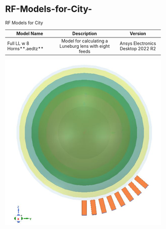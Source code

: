 # RF-Models-for-City-
RF Models for City

| Model Name | Description | Version | 
| ------------- |:-------------:|:-------------:|
| Full LL w 8 Horns**.aedtz** | Model for calculating a Luneburg lens with eight feeds | Ansys Electronics Desktop 2022 R2| 

<p align="center">
  <img src="https://github.com/Den1sovDm1triy/RF-Models-for-City-/blob/main/fig_1.JPG"/>
</p>
